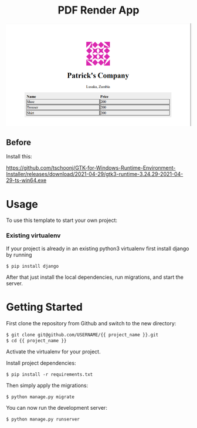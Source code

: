 <h1 align="center">PDF Render App</h1>
<img src="pdf.png"/>

## Before

Install this:

https://github.com/tschoonj/GTK-for-Windows-Runtime-Environment-Installer/releases/download/2021-04-29/gtk3-runtime-3.24.29-2021-04-29-ts-win64.exe

<h1><a id="user-content-usage" class="anchor" aria-hidden="true" href="#usage"></a>Usage
</h1><p>To use this template to start your own project:</p>
<h3>
<a id="user-content-existing-virtualenv" class="anchor" aria-hidden="true" href="#existing-virtualenv"></a>Existing virtualenv</h3>
<p>If your project is already in an existing python3 virtualenv first install django by running</p>
<div class="snippet-clipboard-content position-relative"><pre><code>$ pip install django
</code></pre><div class="zeroclipboard-container position-absolute right-0 top-0">
    <clipboard-copy aria-label="Copy" class="ClipboardButton btn js-clipboard-copy m-2 p-0 tooltipped-no-delay" data-copy-feedback="Copied!" data-tooltip-direction="w" value="$ pip install django
" tabindex="0" role="button">
    </clipboard-copy>
  </div></div> 
<p>After that just install the local dependencies, run migrations, and start the server.</p>
<h1><a id="user-content-getting-started" class="anchor" aria-hidden="true" href="#getting-started"></a>Getting Started</h1>
<p>First clone the repository from Github and switch to the new directory:</p>
<div class="snippet-clipboard-content position-relative"><pre><code>$ git clone git@github.com/USERNAME/{{ project_name }}.git
$ cd {{ project_name }}
</code></pre><div class="zeroclipboard-container position-absolute right-0 top-0">
    <clipboard-copy aria-label="Copy" class="ClipboardButton btn js-clipboard-copy m-2 p-0 tooltipped-no-delay" data-copy-feedback="Copied!" data-tooltip-direction="w" value="$ git clone git@github.com/USERNAME/{{ project_name }}.git
$ cd {{ project_name }}
" tabindex="0" role="button">
    </clipboard-copy>
  </div></div>
<p>Activate the virtualenv for your project.</p>
<p>Install project dependencies:</p>
<div class="snippet-clipboard-content position-relative"><pre><code>$ pip install -r requirements.txt
</code></pre><div class="zeroclipboard-container position-absolute right-0 top-0">
    <clipboard-copy aria-label="Copy" class="ClipboardButton btn js-clipboard-copy m-2 p-0 tooltipped-no-delay" data-copy-feedback="Copied!" data-tooltip-direction="w" value="$ pip install -r requirements/local.txt
" tabindex="0" role="button">
    </clipboard-copy>
  </div></div>
<p>Then simply apply the migrations:</p>
<div class="snippet-clipboard-content position-relative"><pre><code>$ python manage.py migrate
</code></pre><div class="zeroclipboard-container position-absolute right-0 top-0">
    <clipboard-copy aria-label="Copy" class="ClipboardButton btn js-clipboard-copy m-2 p-0 tooltipped-no-delay" data-copy-feedback="Copied!" data-tooltip-direction="w" value="$ python manage.py migrate
" tabindex="0" role="button">
    </clipboard-copy>
  </div></div>
<p>You can now run the development server:</p>
<div class="snippet-clipboard-content position-relative"><pre><code>$ python manage.py runserver
</code></pre><div class="zeroclipboard-container position-absolute right-0 top-0">
    <clipboard-copy aria-label="Copy" class="ClipboardButton btn js-clipboard-copy m-2 p-0 tooltipped-no-delay" data-copy-feedback="Copied!" data-tooltip-direction="w" value="$ python manage.py runserver
" tabindex="0" role="button">
    </clipboard-copy>
  </div></div>
